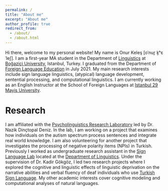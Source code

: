 ```yaml
---
permalink: /
title: "About me"
excerpt: "About me"
author_profile: true
redirect_from: 
  - /about/
  - /about.html
---
```


Hi there, welcome to my personal website! My name is Onur Kele&#351; [o&#712;nur&#805; k&#799;&#688;&#603;&#712;le&#643;]. I am a first-year MA student in the Department of [Linguistics](https://ling.boun.edu.tr) at [Bo&#287;azi&ccedil;i University](http://www.boun.edu.tr), Istanbul, Turkey. I graduated from the Department of [Foreign Language Education](https://fled.boun.edu.tr) in July 2021. My main research interests include sign language linguistics, (atypical) language development, sentential processing, and computational linguistics. I am currently working as an English Instructor at the School of Foreign Languages at [Istanbul 29 Mayis University](https://yadyok.29mayis.edu.tr/en/ihb).

Research
======
I am affiliated with the [Psycholinguistics Research Laboratory](http://denizlab.boun.edu.tr) led by Dr. Nazik Din&ccedil;topal Deniz. In the lab, I am working on a project that examines how individuals on the autism spectrum process sentences and integrate real world knowledge. I am also volunteering for another project that investigates the processing of negative polarity items (NPIs) in Turkish. Previously I worked as undergraduate research assistant in the [Sign Language Lab](https://linguistics.boun.edu.tr/sign-language-lab) located at the [Department of Linguistics](https://linguistics.boun.edu.tr). Under the supervision of Dr. Kadir G&ouml;kg&ouml;z, I led two research projects where I explored the cognitive and linguistic effects of linguistic deprivation on the narrative abilities and verbal fluency of deaf individuals who use [Turkish Sign Language](https://en.wikipedia.org/wiki/Turkish_Sign_Language). My other academic interests cover cognitive modeling and computational analyses of natural languages. 


